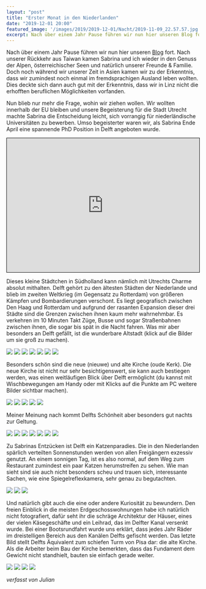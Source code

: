 ```yaml
---
layout: "post"
title: "Erster Monat in den Niederlanden"
date: "2019-12-01 20:00"
featured_image: '/images/2019/2019-12-01/Nacht/2019-11-09_22.57.57.jpg'
excerpt: Nach über einem Jahr Pause führen wir nun hier unseren Blog fort.
---
```


Nach über einem Jahr Pause führen wir nun hier unseren [Blog](https://sabrinajulian.wordpress.com/) fort.
Nach unserer Rückkehr aus Taiwan kamen Sabrina und ich wieder in den Genuss der Alpen, österreichischer Seen und natürlich unserer Freunde & Familie.
Doch noch während wir unserer Zeit in Asien kamen wir zu der Erkenntnis, dass wir zumindest noch einmal im fremdsprachigen Ausland leben wollten.
Dies deckte sich dann auch gut mit der Erkenntnis, dass wir in Linz nicht die erhofften beruflichen Möglichkeiten vorfanden.

Nun blieb nur mehr die Frage, wohin wir ziehen wollen.
Wir wollten innerhalb der EU bleiben und unsere Begeisterung für die Stadt Utrecht machte Sabrina die Entscheidung leicht, sich vorrangig für niederländische Universitäten zu bewerben.
Umso begeisterter waren wir, als Sabrina Ende April eine spannende PhD Position in Delft angeboten wurde.

<p align="center">
<iframe width="100%" height="350" frameborder="0" scrolling="no" marginheight="0" marginwidth="0" src="https://www.openstreetmap.org/export/embed.html?bbox=4.114379882812501%2C51.60778325682619%2C4.608764648437501%2C52.36805320057393&amp;layer=mapnik&amp;marker=51.98953162190704%2C4.361572265625" style="border: 1px solid black"></iframe><br/>
</p>

Dieses kleine Städtchen in Südholland kann nämlich mit Utrechts Charme absolut mithalten.
Delft gehört zu den ältesten Städten der Niederlande und blieb im zweiten Weltkrieg (im Gegensatz zu Rotterdam) von größeren Kämpfen und Bombardierungen verschont.
Es liegt geografisch zwischen Den Haag und Rotterdam und aufgrund der rasanten Expansion dieser drei Städte sind die Grenzen zwischen ihnen kaum mehr wahrnehmbar.
Es verkehren im 10 Minuten Takt Züge, Busse und sogar Straßenbahnen zwischen ihnen, die sogar bis spät in die Nacht fahren.
Was mir aber besonders an Delft gefällt, ist die wunderbare Altstadt (klick auf die Bilder um sie groß zu machen).
<div class="gallery" data-columns="3">
	<img src="/images/2019/2019-12-01/Altstadt/2019-04-26_11.12.38.jpg">
  <img src="/images/2019/2019-12-01/Altstadt/2019-08-20_08.34.53.JPG">
	<img src="/images/2019/2019-12-01/Altstadt/2019-04-26_20.46.15.jpg">
  <img src="/images/2019/2019-12-01/Altstadt/2019-04-26_11.17.37.jpg">
  <img src="/images/2019/2019-12-01/Altstadt/2019-11-10_15.17.35.jpg">
	<img src="/images/2019/2019-12-01/Altstadt/2019-11-10_15.28.37.jpg">
  <img src="/images/2019/2019-12-01/Altstadt/2019-04-26_11.13.01.jpg">
</div>

Besonders schön sind die neue (nieuwe) und alte Kirche (oude Kerk).
Die neue Kirche ist nicht nur sehr besichtigenswert, sie kann auch bestiegen werden, was einen weitläufigen Blick über Delft ermöglicht (du kannst mit Wischbewegungen am Handy oder mit Klicks auf die Punkte am PC weitere Bilder sichtbar machen).
<div class="gallery" data-columns="1">
  <img src="/images/2019/2019-12-01/Nieuwe-Kerk/2019-04-26_13.06.06.jpg">
  <img src="/images/2019/2019-12-01/Nieuwe-Kerk/2019-04-26_12.16.48.jpg">
  <img src="/images/2019/2019-12-01/Nieuwe-Kerk/2019-04-26_12.17.27.jpg">
  <img src="/images/2019/2019-12-01/Nieuwe-Kerk/2019-04-26_12.18.15.jpg">
	<img src="/images/2019/2019-12-01/Nieuwe-Kerk/2019-04-26_12.19.50.jpg">
</div>

Meiner Meinung nach kommt Delfts Schönheit aber besonders gut nachts zur Geltung.
<div class="gallery" data-columns="3">
	<img src="/images/2019/2019-12-01/Nacht/2019-11-10_17.20.13.jpg">
  <img src="/images/2019/2019-12-01/Nacht/2019-11-02_00.16.48.jpg">
  <img src="/images/2019/2019-12-01/Nacht/2019-11-10_17.18.06.jpg">
  <img src="/images/2019/2019-12-01/Nacht/2019-11-09_22.57.57.jpg">
  <img src="/images/2019/2019-12-01/Nacht/2019-11-09_23.08.20.jpg">
	<img src="/images/2019/2019-12-01/Nacht/2019-11-10_17.23.20.jpg">
	<img src="/images/2019/2019-12-01/Nacht/2019-11-10_17.17.20.jpg">
</div>

Zu Sabrinas Entzücken ist Delft ein Katzenparadies.
Die in den Niederlanden spärlich verteilten Sonnenstunden werden von allen Freigängern exzessiv genutzt.
An einem sonnigen Tag, ist es also normal, auf dem Weg zum Restaurant zumindest ein paar Katzen herumstreifen zu sehen.
Wie man sieht sind sie auch nicht besonders scheu und trauen sich, interessante Sachen, wie eine Spiegelreflexkamera, sehr genau zu begutachten.
<div class="gallery" data-columns="2">
	<img src="/images/2019/2019-12-01/Katzen/2019-04-26_17.39.21.JPG">
  <img src="/images/2019/2019-12-01/Katzen/2019-11-10_15.22.57.jpg">
  <img src="/images/2019/2019-12-01/Katzen/2019-11-10_15.35.10.jpg">
</div>

Und natürlich gibt auch die eine oder andere Kuriosität zu bewundern.
Den freien Einblick in die meisten Erdgeschosswohnungen habe ich natürlich nicht fotografiert, dafür seht ihr die schräge Architektur der Häuser, eines der vielen Käsegeschäfte und ein Leihrad, das im Delfter Kanal versenkt wurde.
Bei einer Bootsrundfahrt wurde uns erklärt, dass jedes Jahr Räder im dreistelligen Bereich aus den Kanälen Delfts gefischt werden.
Das letzte Bild stellt Delfts Äquivalent zum schiefen Turm von Pisa dar: die alte Kirche.
Als die Arbeiter beim Bau der Kirche bemerkten, dass das Fundament dem Gewicht nicht standhielt, bauten sie einfach gerade weiter.
<div class="gallery" data-columns="3">
	<img src="/images/2019/2019-12-01/Kurioses/2019-04-26_20.23.48.jpg">
  <img src="/images/2019/2019-12-01/Kurioses/2019-04-26_13.28.24.jpg">
	<img src="/images/2019/2019-12-01/Kurioses/IMG_20191201_171302840.jpg">
  <img src="/images/2019/2019-12-01/Kurioses/2019-11-30_11.57.29.jpg">
</div>

_verfasst von Julian_
